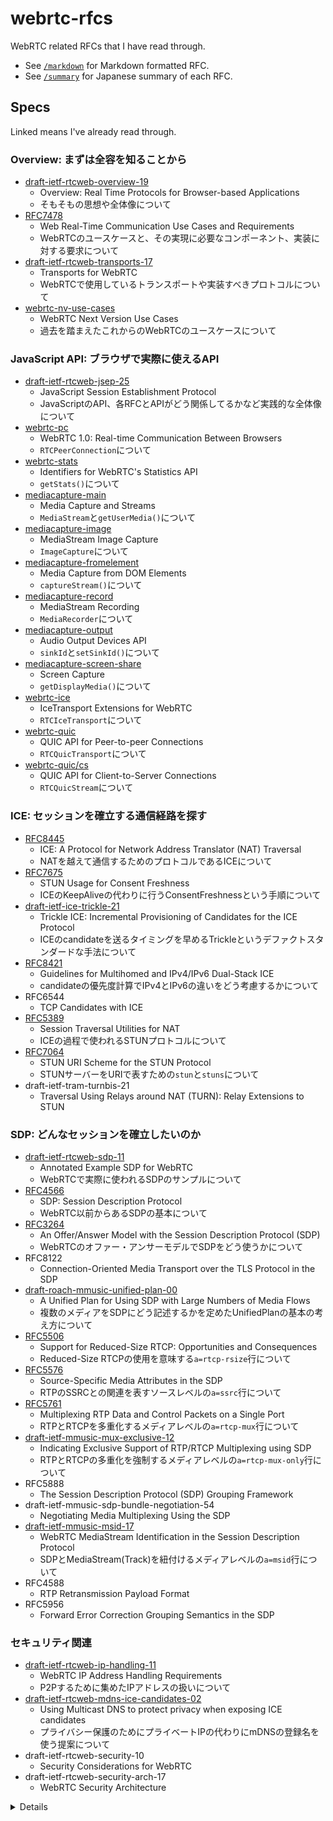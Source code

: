 # webrtc-rfcs

WebRTC related RFCs that I have read through.

- See [`/markdown`](./markdown) for Markdown formatted RFC.
- See [`/summary`](./summary) for Japanese summary of each RFC.

## Specs

Linked means I've already read through.

### Overview: まずは全容を知ることから

- [draft-ietf-rtcweb-overview-19](./summary/draft-ietf-rtcweb-overview-19.md)
  - Overview: Real Time Protocols for Browser-based Applications
  - そもそもの思想や全体像について
- [RFC7478](./summary/rfc7478.md)
  - Web Real-Time Communication Use Cases and Requirements
  - WebRTCのユースケースと、その実現に必要なコンポーネント、実装に対する要求について
- [draft-ietf-rtcweb-transports-17](./summary/draft-ietf-rtcweb-transports-17.md)
  - Transports for WebRTC
  - WebRTCで使用しているトランスポートや実装すべきプロトコルについて
- [webrtc-nv-use-cases](https://w3c.github.io/webrtc-nv-use-cases/)
  - WebRTC Next Version Use Cases
  - 過去を踏まえたこれからのWebRTCのユースケースについて

### JavaScript API: ブラウザで実際に使えるAPI

- [draft-ietf-rtcweb-jsep-25](./summary/draft-ietf-rtcweb-jsep-25.md)
  - JavaScript Session Establishment Protocol
  - JavaScriptのAPI、各RFCとAPIがどう関係してるかなど実践的な全体像について
- [webrtc-pc](https://w3c.github.io/webrtc-pc/)
  - WebRTC 1.0: Real-time Communication Between Browsers
  - `RTCPeerConnection`について
- [webrtc-stats](https://w3c.github.io/webrtc-stats/)
  - Identifiers for WebRTC's Statistics API
  - `getStats()`について
- [mediacapture-main](https://w3c.github.io/mediacapture-main/)
  - Media Capture and Streams
  - `MediaStream`と`getUserMedia()`について
- [mediacapture-image](https://w3c.github.io/mediacapture-image/)
  - MediaStream Image Capture
  - `ImageCapture`について
- [mediacapture-fromelement](https://w3c.github.io/mediacapture-fromelement/)
  - Media Capture from DOM Elements
  - `captureStream()`について
- [mediacapture-record](https://w3c.github.io/mediacapture-record/)
  - MediaStream Recording
  - `MediaRecorder`について
- [mediacapture-output](https://w3c.github.io/mediacapture-output/)
  - Audio Output Devices API
  - `sinkId`と`setSinkId()`について
- [mediacapture-screen-share](https://w3c.github.io/mediacapture-screen-share/)
  - Screen Capture
  - `getDisplayMedia()`について
- [webrtc-ice](https://w3c.github.io/webrtc-ice/)
  - IceTransport Extensions for WebRTC
  - `RTCIceTransport`について
- [webrtc-quic](https://w3c.github.io/webrtc-quic/)
  - QUIC API for Peer-to-peer Connections
  - `RTCQuicTransport`について
- [webrtc-quic/cs](https://w3c.github.io/webrtc-quic/cs.html)
  - QUIC API for Client-to-Server Connections
  - `RTCQuicStream`について

### ICE: セッションを確立する通信経路を探す

- [RFC8445](./summary/rfc8445.md)
  - ICE: A Protocol for Network Address Translator (NAT) Traversal
  - NATを越えて通信するためのプロトコルであるICEについて
- [RFC7675](./summary/rfc7675.md)
  - STUN Usage for Consent Freshness
  - ICEのKeepAliveの代わりに行うConsentFreshnessという手順について
- [draft-ietf-ice-trickle-21](./summary/draft-ietf-ice-trickle-21.md)
  - Trickle ICE: Incremental Provisioning of Candidates for the ICE Protocol
  - ICEのcandidateを送るタイミングを早めるTrickleというデファクトスタンダードな手法について
- [RFC8421](./summary/rfc8421.md)
  - Guidelines for Multihomed and IPv4/IPv6 Dual-Stack ICE
  - candidateの優先度計算でIPv4とIPv6の違いをどう考慮するかについて
- RFC6544
  - TCP Candidates with ICE
- [RFC5389](./summary/rfc5389.md)
  - Session Traversal Utilities for NAT
  - ICEの過程で使われるSTUNプロトコルについて
- [RFC7064](./summary/rfc7064.md)
  - STUN URI Scheme for the STUN Protocol
  - STUNサーバーをURIで表すための`stun`と`stuns`について
- draft-ietf-tram-turnbis-21
  - Traversal Using Relays around NAT (TURN): Relay Extensions to STUN

### SDP: どんなセッションを確立したいのか

- [draft-ietf-rtcweb-sdp-11](./summary/draft-ietf-rtcweb-sdp-11.md)
  - Annotated Example SDP for WebRTC
  - WebRTCで実際に使われるSDPのサンプルについて
- [RFC4566](./summary/rfc4556.md)
  - SDP: Session Description Protocol
  - WebRTC以前からあるSDPの基本について
- [RFC3264](./summary/rfc3264.md)
  - An Offer/Answer Model with the Session Description Protocol (SDP)
  - WebRTCのオファー・アンサーモデルでSDPをどう使うかについて
- RFC8122
  - Connection-Oriented Media Transport over the TLS Protocol in the SDP
- [draft-roach-mmusic-unified-plan-00](./summary/draft-roach-mmusic-unified-plan-00.md)
  - A Unified Plan for Using SDP with Large Numbers of Media Flows
  - 複数のメディアをSDPにどう記述するかを定めたUnifiedPlanの基本の考え方について
- [RFC5506](./summary/rfc5506.md)
  - Support for Reduced-Size RTCP: Opportunities and Consequences
  - Reduced-Size RTCPの使用を意味する`a=rtcp-rsize`行について
- [RFC5576](./summary/rfc5576.md)
  - Source-Specific Media Attributes in the SDP
  - RTPのSSRCとの関連を表すソースレベルの`a=ssrc`行について
- [RFC5761](./summary/rfc5761.md)
  - Multiplexing RTP Data and Control Packets on a Single Port
  - RTPとRTCPを多重化するメディアレベルの`a=rtcp-mux`行について
- [draft-ietf-mmusic-mux-exclusive-12](./summary/draft-ietf-mmusic-mux-exclusive-12.md)
  - Indicating Exclusive Support of RTP/RTCP Multiplexing using SDP
  - RTPとRTCPの多重化を強制するメディアレベルの`a=rtcp-mux-only`行について
- RFC5888
  - The Session Description Protocol (SDP) Grouping Framework
- draft-ietf-mmusic-sdp-bundle-negotiation-54
  - Negotiating Media Multiplexing Using the SDP
- [draft-ietf-mmusic-msid-17](./summary/draft-ietf-mmusic-msid-17.md)
  - WebRTC MediaStream Identification in the Session Description Protocol
  - SDPとMediaStream(Track)を紐付けるメディアレベルの`a=msid`行について
- RFC4588
  - RTP Retransmission Payload Format
- RFC5956
  - Forward Error Correction Grouping Semantics in the SDP

### セキュリティ関連
- [draft-ietf-rtcweb-ip-handling-11](./summary/draft-ietf-rtcweb-ip-handling-11.md)
  - WebRTC IP Address Handling Requirements
  - P2Pするために集めたIPアドレスの扱いについて
- [draft-ietf-rtcweb-mdns-ice-candidates-02](./summary/draft-ietf-rtcweb-mdns-ice-candidates-02.md)
  - Using Multicast DNS to protect privacy when exposing ICE candidates
  - プライバシー保護のためにプライベートIPの代わりにmDNSの登録名を使う提案について
- draft-ietf-rtcweb-security-10
  - Security Considerations for WebRTC
- draft-ietf-rtcweb-security-arch-17
  - WebRTC Security Architecture

<details>

---

> Not yet maintained

### DTLS: すべてのP2P通信の土台

- RFC6347
  - Datagram Transport Layer Security Version 1.2
- RFC5764
  - DTLS Extension to Establish Keys for the SRTP
- RFC7983
  - Multiplexing Scheme Updates for DTLS-SRTP

### MediaChannel: RTPとそのコーデック

- RFC3550
  - RTP: A Transport Protocol for Real-Time Applications
- RFC3711
  - The Secure Real-time Transport Protocol (SRTP)
- draft-ietf-rtcweb-rtp-usage-26
  - WebRTC Media Transport and Use of RTP
- RFC7742
  - WebRTC Video Processing and Codec Requirements
- RFC7874
  - WebRTC Audio Processing and Codec Requirements

### DataChannel: SCTPとそのラッパー

- draft-ietf-rtcweb-data-channel-13
  - WebRTC Data Channels
- draft-ietf-rtcweb-data-protocol-09
  - WebRTC Data Channel Establishment Protocol
- RFC4960
  - Stream Control Transmission Protocol

---

</details>
